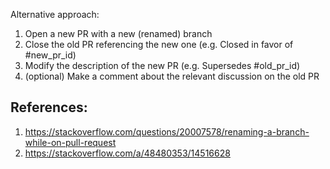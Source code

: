 Alternative approach:
1. Open a new PR with a new (renamed) branch
2. Close the old PR referencing the new one (e.g. Closed in favor of #new_pr_id)
3. Modify the description of the new PR (e.g. Supersedes #old_pr_id)
4. (optional) Make a comment about the relevant discussion on the old PR

**References:**
----
1. https://stackoverflow.com/questions/20007578/renaming-a-branch-while-on-pull-request
2. https://stackoverflow.com/a/48480353/14516628
